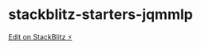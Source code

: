 # stackblitz-starters-jqmmlp

[Edit on StackBlitz ⚡️](https://stackblitz.com/edit/stackblitz-starters-jqmmlp)